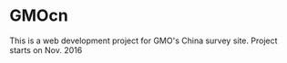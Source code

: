 # GMOcn
This is a web development project for GMO's China survey site.  Project starts on Nov. 2016 
